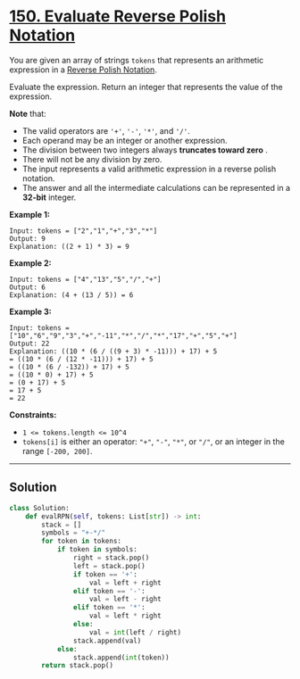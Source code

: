 # [150. Evaluate Reverse Polish Notation](https://leetcode.com/problems/evaluate-reverse-polish-notation/description/)

You are given an array of strings <code>tokens</code> that represents an arithmetic expression in a <a href="http://en.wikipedia.org/wiki/Reverse_Polish_notation" target="_blank">Reverse Polish Notation</a>.

Evaluate the expression. Return an integer that represents the value of the expression.

**Note**  that:

- The valid operators are <code>'+'</code>, <code>'-'</code>, <code>'*'</code>, and <code>'/'</code>.
- Each operand may be an integer or another expression.
- The division between two integers always **truncates toward zero** .
- There will not be any division by zero.
- The input represents a valid arithmetic expression in a reverse polish notation.
- The answer and all the intermediate calculations can be represented in a **32-bit**  integer.

**Example 1:** 

```
Input: tokens = ["2","1","+","3","*"]
Output: 9
Explanation: ((2 + 1) * 3) = 9
```

**Example 2:** 

```
Input: tokens = ["4","13","5","/","+"]
Output: 6
Explanation: (4 + (13 / 5)) = 6
```

**Example 3:** 

```
Input: tokens = ["10","6","9","3","+","-11","*","/","*","17","+","5","+"]
Output: 22
Explanation: ((10 * (6 / ((9 + 3) * -11))) + 17) + 5
= ((10 * (6 / (12 * -11))) + 17) + 5
= ((10 * (6 / -132)) + 17) + 5
= ((10 * 0) + 17) + 5
= (0 + 17) + 5
= 17 + 5
= 22
```

**Constraints:** 

- <code>1 <= tokens.length <= 10^4</code>
- <code>tokens[i]</code> is either an operator: <code>"+"</code>, <code>"-"</code>, <code>"*"</code>, or <code>"/"</code>, or an integer in the range <code>[-200, 200]</code>.

---

## Solution

```python
class Solution:
    def evalRPN(self, tokens: List[str]) -> int:
        stack = []
        symbols = "+-*/"
        for token in tokens:
            if token in symbols:
                right = stack.pop()
                left = stack.pop()
                if token == '+':
                    val = left + right
                elif token == '-':
                    val = left - right
                elif token == '*':
                    val = left * right
                else:
                    val = int(left / right)
                stack.append(val)
            else:
                stack.append(int(token))
        return stack.pop()
```